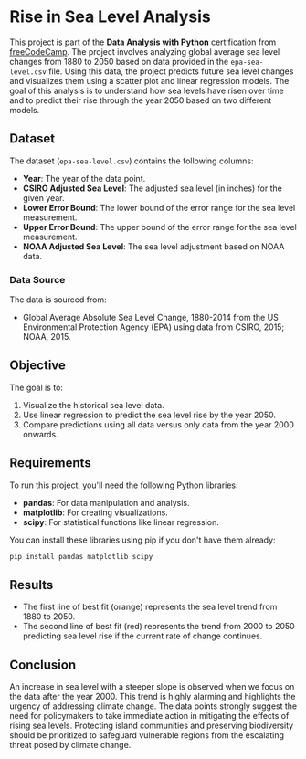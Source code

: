 # Rise in Sea Level Analysis

This project is part of the **Data Analysis with Python** certification from [freeCodeCamp](https://www.freecodecamp.org/). The project involves analyzing global average sea level changes from 1880 to 2050 based on data provided in the `epa-sea-level.csv` file. Using this data, the project predicts future sea level changes and visualizes them using a scatter plot and linear regression models. The goal of this analysis is to understand how sea levels have risen over time and to predict their rise through the year 2050 based on two different models.

## Dataset

The dataset (`epa-sea-level.csv`) contains the following columns:
- **Year**: The year of the data point.
- **CSIRO Adjusted Sea Level**: The adjusted sea level (in inches) for the given year.
- **Lower Error Bound**: The lower bound of the error range for the sea level measurement.
- **Upper Error Bound**: The upper bound of the error range for the sea level measurement.
- **NOAA Adjusted Sea Level**: The sea level adjustment based on NOAA data.

### Data Source
The data is sourced from:
- Global Average Absolute Sea Level Change, 1880-2014 from the US Environmental Protection Agency (EPA) using data from CSIRO, 2015; NOAA, 2015.

## Objective

The goal is to:
1. Visualize the historical sea level data.
2. Use linear regression to predict the sea level rise by the year 2050.
3. Compare predictions using all data versus only data from the year 2000 onwards.

## Requirements

To run this project, you'll need the following Python libraries:
- **pandas**: For data manipulation and analysis.
- **matplotlib**: For creating visualizations.
- **scipy**: For statistical functions like linear regression.

You can install these libraries using pip if you don't have them already:

```bash
pip install pandas matplotlib scipy
```

## Results
- The first line of best fit (orange) represents the sea level trend from 1880 to 2050.
- The second line of best fit (red) represents the trend from 2000 to 2050 predicting sea level rise if the current rate of change continues.

## Conclusion

An increase in sea level with a steeper slope is observed when we focus on the data after the year 2000. This trend is highly alarming and highlights the urgency of addressing climate change. The data points strongly suggest the need for policymakers to take immediate action in mitigating the effects of rising sea levels. Protecting island communities and preserving biodiversity should be prioritized to safeguard vulnerable regions from the escalating threat posed by climate change.

